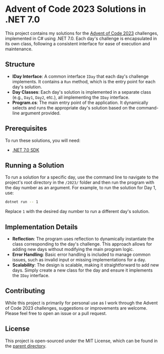 # Advent of Code 2023 Solutions in .NET 7.0

This project contains my solutions for the [Advent of Code 2023](https://adventofcode.com/2023) challenges, implemented in C# using .NET 7.0. Each day's challenge is encapsulated in its own class, following a consistent interface for ease of execution and maintenance.

## Structure

- **IDay Interface**: A common interface `IDay` that each day's challenge implements. It contains a `Run` method, which is the entry point for each day's solution.
- **Day Classes**: Each day's solution is implemented in a separate class (e.g., `Day1`, `Day2`, etc.), all implementing the `IDay` interface.
- **Program.cs**: The main entry point of the application. It dynamically selects and runs the appropriate day's solution based on the command-line argument provided.

## Prerequisites

To run these solutions, you will need:

- [.NET 7.0 SDK](https://dotnet.microsoft.com/download/dotnet/7.0)

## Running a Solution

To run a solution for a specific day, use the command line to navigate to the project's root directory in the `/2023/` folder and then run the program with the day number as an argument. For example, to run the solution for Day 1, use:

```bash
dotnet run -- 1
```

Replace `1` with the desired day number to run a different day's solution.

## Implementation Details

- **Reflection**: The program uses reflection to dynamically instantiate the class corresponding to the day's challenge. This approach allows for adding new days without modifying the main program logic.
- **Error Handling**: Basic error handling is included to manage common issues, such as invalid input or missing implementations for a day.
- **Scalability**: The design is scalable, making it straightforward to add new days. Simply create a new class for the day and ensure it implements the `IDay` interface.

## Contributing

While this project is primarily for personal use as I work through the Advent of Code 2023 challenges, suggestions or improvements are welcome. Please feel free to open an issue or a pull request.

## License

This project is open-sourced under the MIT License, which can be found in the [parent directory](../LICENSE).
